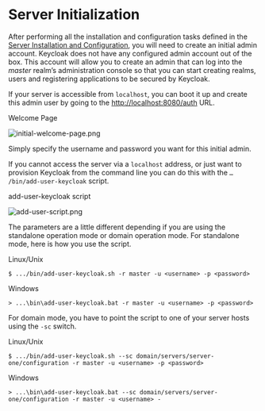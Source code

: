 # Server Initialization

After performing all the installation and configuration tasks defined in the [Server Installation and Configuration](https://keycloak.gitbooks.io/documentation/content/server\_installation/index.html), you will need to create an initial admin account. Keycloak does not have any configured admin account out of the box. This account will allow you to create an admin that can log into the _master_ realm’s administration console so that you can start creating realms, users and registering applications to be secured by Keycloak.

If your server is accessible from `localhost`, you can boot it up and create this admin user by going to the [http://localhost:8080/auth](http://localhost:8080/auth) URL.

Welcome Page

![initial-welcome-page.png](https://wjw465150.gitbooks.io/keycloak-documentation/content/server\_admin/keycloak-images/initial-welcome-page.png)

Simply specify the username and password you want for this initial admin.

If you cannot access the server via a `localhost` address, or just want to provision Keycloak from the command line you can do this with the `…​/bin/add-user-keycloak` script.

add-user-keycloak script

![add-user-script.png](https://wjw465150.gitbooks.io/keycloak-documentation/content/server\_admin/keycloak-images/add-user-script.png)

The parameters are a little different depending if you are using the standalone operation mode or domain operation mode. For standalone mode, here is how you use the script.

Linux/Unix

```
$ .../bin/add-user-keycloak.sh -r master -u <username> -p <password>
```

Windows

```
> ...\bin\add-user-keycloak.bat -r master -u <username> -p <password>
```

For domain mode, you have to point the script to one of your server hosts using the `-sc` switch.

Linux/Unix

```
$ .../bin/add-user-keycloak.sh --sc domain/servers/server-one/configuration -r master -u <username> -p <password>
```

Windows

```
> ...\bin\add-user-keycloak.bat --sc domain/servers/server-one/configuration -r master -u <username> -
```

